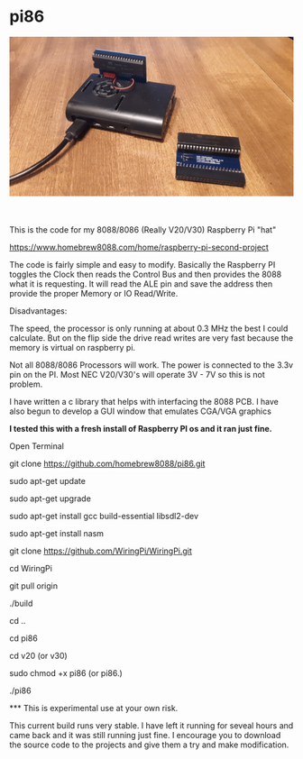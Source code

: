 # pi86
![alt text](/images/20211112_105224.jpg)

\
\
This is the code for my 8088/8086 (Really V20/V30) Raspberry Pi "hat"

https://www.homebrew8088.com/home/raspberry-pi-second-project



The code is fairly simple and easy to modify. Basically the Raspberry PI toggles the Clock then reads the Control Bus and then provides the 8088 what it is requesting. It will read the ALE pin and save the address then provide the proper Memory or IO Read/Write.  

Disadvantages:  

The speed, the processor is only running at about 0.3 MHz the best I could calculate.  But on the flip side the drive read writes are very fast because the memory is virtual on raspberry pi.

Not all 8088/8086 Processors will work. The power is connected to the 3.3v pin on the PI. Most NEC V20/V30's will operate 3V - 7V so this is not problem.   


I have written a c library that helps with interfacing the 8088 PCB.  I have also begun to develop a GUI window that emulates CGA/VGA graphics 

**I tested this with a fresh install of Raspberry PI os and it ran just fine.**


Open Terminal

git clone https://github.com/homebrew8088/pi86.git

sudo apt-get update    

sudo apt-get upgrade

sudo apt-get install gcc build-essential libsdl2-dev

sudo apt-get install nasm

git clone https://github.com/WiringPi/WiringPi.git

cd WiringPi

git pull origin

./build

cd ..

cd pi86

cd v20 (or v30)

sudo chmod +x pi86  (or pi86.)

./pi86


*** This is experimental use at your own risk. 

This current build runs very stable. I have left it running for seveal hours and came back and it was still running just fine. I encourage you to download the source code to the projects and give them a try and make modification. 
